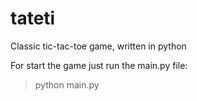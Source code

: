 # tateti

Classic tic-tac-toe game, written in python

For start the game just run the main.py file:

> python main.py
